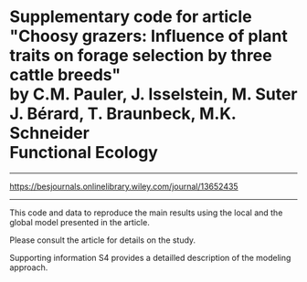 # Supplementary code for article <br />"Choosy grazers: Influence of plant traits on forage selection by three cattle breeds" <br />by C.M. Pauler, J. Isselstein, M. Suter J. Bérard, T. Braunbeck, M.K. Schneider <br />Functional Ecology
***
https://besjournals.onlinelibrary.wiley.com/journal/13652435
***
This code and data to reproduce the main results using the local and the global model presented in the article. 

Please consult the article for details on the study. 

Supporting information S4 provides a detailled description of the modeling approach.

